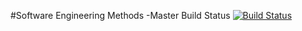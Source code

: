 #Software Engineering Methods
-Master Build Status [![Build Status](https://travis-ci.org/PaydayDre/sem.svg?branch=master)](https://travis-ci.org/PaydayDre/sem)
